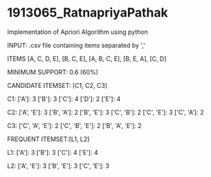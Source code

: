 # 1913065_RatnapriyaPathak
Implementation of Apriori Algorithm using python

INPUT: .csv file containing items separated by ','

ITEMS [A, C, D, E], [B, C, E], [A, B, C, E], [B, E, A], [C, D]

MINIMUM SUPPORT: 0.6 (60%)

CANDIDATE ITEMSET: [C1, C2, C3]

C1:
['A']: 3
['B']: 3
['C']: 4
['D']: 2
['E']: 4


C2:
['A', 'E']: 3
['B', 'A']: 2
['B', 'E']: 3
['C', 'B']: 2
['C', 'E']: 3
['C', 'A']: 2


C3:
['C', 'A', 'E']: 2
['C', 'B', 'E']: 2
['B', 'A', 'E']: 2


FREQUENT ITEMSET:[L1, L2]


L1:
['A']: 3
['B']: 3
['C']: 4
['E']: 4

L2:
['A', 'E']: 3
['B', 'E']: 3
['C', 'E']: 3
